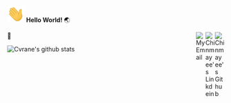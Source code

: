 <img src="Hi.gif" width="40px"></h2> **Hello World!** :earth_asia: 


<a href="https://github.com/Cvrane">
  <img align="right" alt="Chinmayee's Github" width="22px" src="https://cdn.jsdelivr.net/npm/simple-icons@v3/icons/github.svg" />
</a>
<a href="https://www.linkedin.com/in/chinmayee-rane/">
  <img align="right" alt="Chinmayee's Linkdein" width="22px" src="https://cdn.jsdelivr.net/npm/simple-icons@v3/icons/linkedin.svg" />
</a>

<a href="mailto:ramechinmayee92@gmail.com">
  <img align="right" alt="My Email" width="22px" src="https://cdn.jsdelivr.net/npm/simple-icons@3.4.1/icons/gmail.svg" />
</a>

:dancer: 

![Cvrane's github stats](https://github-readme-stats.vercel.app/api?username=Cvrane&theme=dracula&show_icons=true)

<!--
**Cvrane/Cvrane** is a ✨ _special_ ✨ repository because its `README.md` (this file) appears on your GitHub profile.

Here are some ideas to get you started:

- 🔭 I’m currently working on ...
- 🌱 I’m currently learning ...
- 👯 I’m looking to collaborate on ...
- 🤔 I’m looking for help with ...
- 💬 Ask me about ...
- 📫 How to reach me: ...
- 😄 Pronouns: ...
- ⚡ Fun fact: ...
-->

